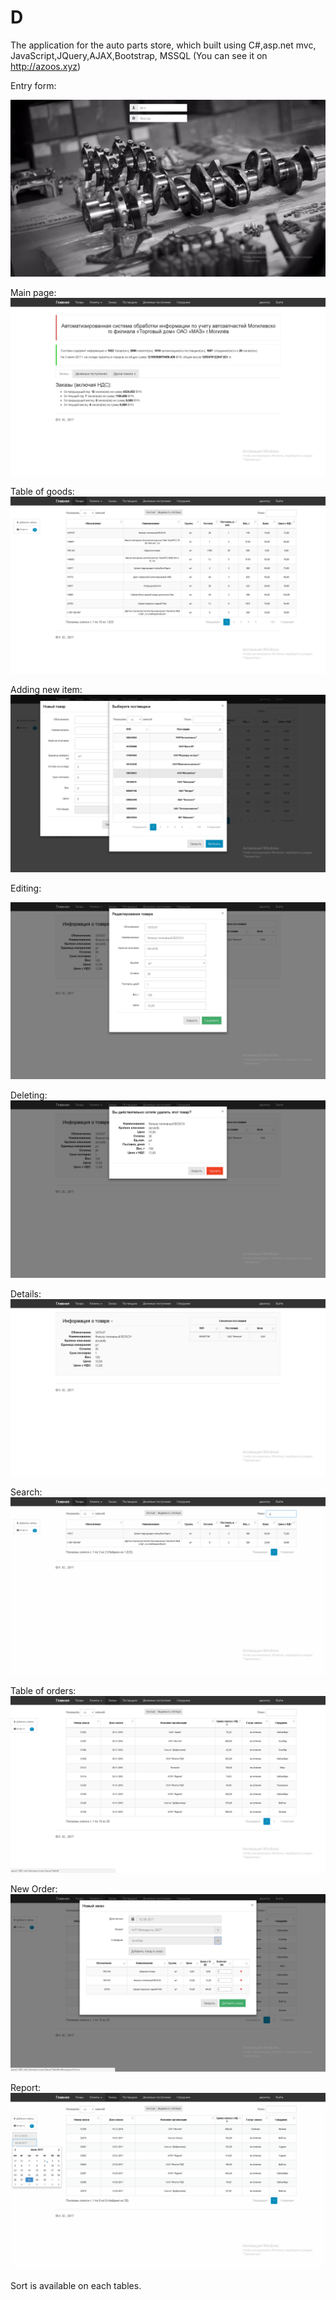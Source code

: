 # D
The application for the auto parts store, which built using  C#,asp.net mvc, JavaScript,JQuery,AJAX,Bootstrap, MSSQL 
(You can see it on http://azoos.xyz)

Entry form:

![CC0](https://github.com/az00s/D/blob/master/Screenshots/Entry.png)

Main page:
![CC0](https://github.com/az00s/D/blob/master/Screenshots/MainPage.png?raw=true)

Table of goods:
![CC0](https://github.com/az00s/D/blob/master/Screenshots/Goods.png?raw=true)

Adding new item:
![CC0](https://github.com/az00s/D/blob/master/Screenshots/NewItem.png)

Editing:

![CC0](https://github.com/az00s/D/blob/master/Screenshots/EditItem.png?raw=true)

Deleting:
![CC0](https://github.com/az00s/D/blob/master/Screenshots/DeleteItem.png?raw=true)

Details:
![CC0](https://github.com/az00s/D/blob/master/Screenshots/Details.png?raw=true)

Search:
![CC0](https://github.com/az00s/D/blob/master/Screenshots/Search.png?raw=true)

Table of orders:
![CC0](https://github.com/az00s/D/blob/master/Screenshots/Orders.png?raw=true)

New Order:
![CC0](https://github.com/az00s/D/blob/master/Screenshots/NewOrder.png?raw=true)


Report:
![CC0](https://github.com/az00s/D/blob/master/Screenshots/Report.png?raw=true)



Sort is available on each tables.
